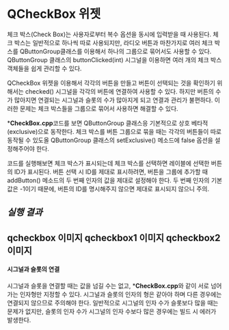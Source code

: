 # QCheckBox 위젯

체크 박스(Check Box)는 사용자로부터 복수 옵션을 동시에 입력받을 때 사용된다. 체크 박스는 일반적으로 하나씩 따로 사용되지만, 라디오 버튼과 마찬가지로 여러 체크 박스를 QButtonGroup클래스를 이용해서 하나의 그룹으로 묶어서도 사용할 수 있다. QButtonGroup 클래스의 buttonClicked(int) 시그널을 이용하면 여러 개의 체크 박스 객체들을 쉽게 관리할 수 있다.

QCheckBox 위젯을 이용해서 각각의 버튼을 만들고 버튼이 선택되는 것을 확인하기 위해서는 checked() 시그널을 각각의 버튼에 연결하여 사용할 수 있다. 하지만 버튼의 수가 많아지면 연결되는 시그널과 슬롯의 수가 많아지게 되고 연결과 관리가 불편하다. 이러한 문제는 체크 박스들을 그룹으로 묶어서 사용하면 해결할 수 있다.

***CheckBox.cpp**코드를 보면 QButtonGroup 클래스응 기본적으로 상호 베타적(exclusive)으로 동작한다. 체크 박스를 버튼 그룹으로 묶을 때는 각각의 버튼들이 따로 동작될 수 있도올 QButtonGroup 클래스의 setExclusive() 메소드에 false 옵션을 설정해주어야 한다.

코드를 실행해보면 체크 박스가 표시되는데 체크 박스를 선택하면 레이블에 선택한 버튼의 ID가 표시된다. 버튼 선택 시 ID를 제대로 표시하려면, 버튼을 그룹에 추가할 때 addButton() 메소드의 두 번째 인자의 값을 제대로 설정해야 한다. 두 번째 인자의 기본값은 -1이기 때문에, 버튼의 ID를 명시해주지 않으면 제대로 표시되지 않으니 주의.

***실행 결과***
---
qcheckbox 이미지
qcheckbox1 이미지
qcheckbox2 이미지
---

#### 시그널과 슬롯의 연결

시그널과 슬롯을 연결할 때는 값을 넘길 수는 없고, ***CheckBox.cpp**와 같이 서로 넘어가는 인자형만 지정할 수 있다. 시그널과 슬롯의 인자의 형은 같아야 하며 다른 경우에는 연결되지 않으므로 주의해야 한다. 일반적으로 시그널의 인자 수가 슬롯보다 많을 때는 문제가 없지만, 슬롯의 인자 수가 시그널의 인자 수보다 많은 경우에는 빌드 시 에러가 발생한다.